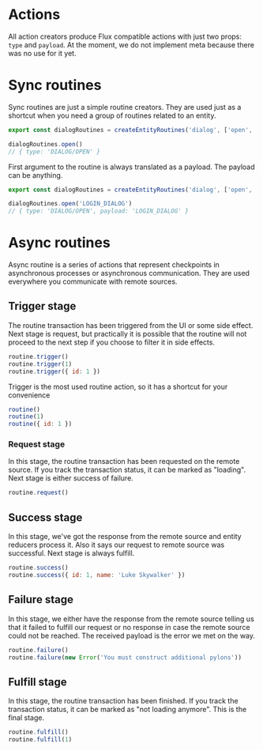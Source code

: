 # Actions

All action creators produce Flux compatible actions with just two props: `type` and `payload`. At the moment, we do not implement meta because there was no use for it yet.

# Sync routines

Sync routines are just a simple routine creators. They are used just as a shortcut when you need a group of routines related to an entity.

```javascript
export const dialogRoutines = createEntityRoutines('dialog', ['open', 'close'], true)

dialogRoutines.open()
// { type: 'DIALOG/OPEN' }
```

First argument to the routine is always translated as a payload. The payload can be anything.

```javascript
export const dialogRoutines = createEntityRoutines('dialog', ['open', 'close'], true)

dialogRoutines.open('LOGIN_DIALOG')
// { type: 'DIALOG/OPEN', payload: 'LOGIN_DIALOG' }
```

# Async routines

Async routine is a series of actions that represent checkpoints in asynchronous processes or asynchronous communication. They are used everywhere you communicate with remote sources.

## Trigger stage

The routine transaction has been triggered from the UI or some side effect. Next stage is request, but practically it is possible that the routine will not proceed to the next step if you choose to filter it in side effects.

```javascript
routine.trigger()
routine.trigger(1)
routine.trigger({ id: 1 })
```

Trigger is the most used routine action, so it has a shortcut for your convenience

```javascript
routine()
routine(1)
routine({ id: 1 })
```

### Request stage

In this stage, the routine transaction has been requested on the remote source. If you track the transaction status, it can be marked as "loading". Next stage is either success of failure.

```javascript
routine.request()
```

## Success stage

In this stage, we've got the response from the remote source and entity reducers process it. Also it says our request to remote source was successful. Next stage is always fulfill.

```javascript
routine.success()
routine.success({ id: 1, name: 'Luke Skywalker' })
```

## Failure stage

In this stage, we either have the response from the remote source telling us that it failed to fulfill our request or no response in case the remote source could not be reached. The received payload is the error we met on the way.

```javascript
routine.failure()
routine.failure(new Error('You must construct additional pylons'))
```

## Fulfill stage

In this stage, the routine transaction has been finished. If you track the transaction status, it can be marked as "not loading anymore". This is the final stage.

```javascript
routine.fulfill()
routine.fulfill(1)
```
